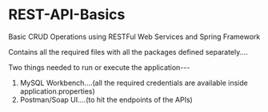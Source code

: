 # REST-API-Basics
Basic CRUD Operations using RESTFul Web Services and Spring Framework

Contains all the required files with all the packages defined separately....

Two things needed to run or execute the application---
1. MySQL Workbench....(all the required credentials are available inside application.properties)
2. Postman/Soap UI....(to hit the endpoints of the APIs)
